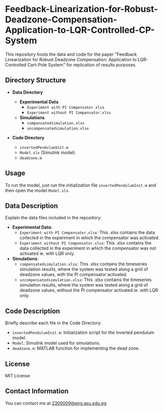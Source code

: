 # Feedback-Linearization-for-Robust-Deadzone-Compensation-Application-to-LQR-Controlled-CP-System

This repository hosts the data and code for the paper "Feedback Linearization for Robust Deadzone Compensation: Application to LQR-Controlled Cart-Pole System" for replication of results purposes.

## Directory Structure

- **Data Directory**
  - **Experimental Data**
    - `Experiment with PI Compensator.xlsx`
    - `Experiment without PI Compensator.xlsx`
  - **Simulations**
    - `compensatedsimulation.xlsx`
    - `uncompensatedsimulation.xlsx`

- **Code Directory**
  - `invertedPendulumInit.m`
  - `Model.slx` (Simulink model)
  - `deadzone.m`

## Usage

To run the model, just run the initialization file `invertedPendulumInit.m` and then open the model `Model.slx`. 

## Data Description

Explain the data files included in the repository:
- **Experimental Data**:
  - `Experiment with PI Compensator.xlsx`: This .xlsx contains the data collected in the experiment in which the compensator was activated.
  - `Experiment without PI Compensator.xlsx`: This .xlsx contains the data collected in the experiment in which the compensator was not activated ie. with LQR only.
- **Simulations**:
  - `compensatedsimulation.xlsx`: This .xlsx contains the timeseries simulation results, where the system was tested along a grid of deadzone values, with the PI compensator activated.
  - `uncompensatedsimulation.xlsx`: This .xlsx contains the timeseries simulation results, where the system was tested along a grid of deadzone values, without the PI compensator activated ie. with LQR only.

## Code Description

Briefly describe each file in the Code Directory:
- `invertedPendulumInit.m`: Initialization script for the inverted pendulum model.
- `Model`: Simulink model used for simulations.
- `deadzone.m`: MATLAB function for implementing the dead zone.

## License

MIT License

## Contact Information

You can contact me at 2300009@eng.asu.edu.eg
